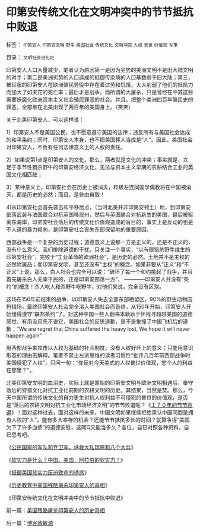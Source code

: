 # 印第安传统文化在文明冲突中的节节抵抗中败退

标签： `印第安人` `印第安文明` `野牛` `美国社会` `传统文化` `文明冲突` `人权` `普世` `价值观` `军事` 

目录： `文明社会进化史`

印第安人人口大量减少，笔者认为原因第一是因为劣势的美洲文明不是旧大陆文明的对手；第二是美洲劣势的人口造成的抵御传染病的人口基数弱于旧大陆；第三，被征服的印第安人在欧洲殖民劳役中存在着过劳和饥饿，大大削弱了他们的抵抗力而加大了如天花的死亡率；最后才是战争。而所谓的大屠杀，只是曾经在中苏这些需要妖魔化欧洲资本主义社会殖民罪恶的社会。并且，把整个美洲四百年殖民史的罪恶，全部堆在北美出现了两百年的美国身上。（笑笑）

关于北美印第安人，可以这样说：

1）印第安人不是美国公民，也不愿意遵守美国的法律；违反所有与美国社会达成的和平条约；同时，印第安人本身，也不把美国移人当成是“人”。因此，美国社会对印第安人，不负有任何法律意义上的人权的责任。

2）如果说第1点是印第安人的文化，那么，两者就是文化的冲突；事实就是，立足于季节性猎杀野牛的印第安经济文化，无法与资本主义早期的农耕结合工业的英国文化相匹敌；

3）某种意义上，印第安社会在历史上被消灭，和极左连同国学儒教将在中国被消灭，都是历史的必然；而且，是咎由自取！

4)从印第安社会首先袭击和平移居点，（当时北美并非印第安领土）地，到印第安部落武装与法国联合对抗英国移民州，然后与英国联合对抗新生的美国，最后被驱离东海岸，印弟安社会落后的传统文化价值观造成的盲目的，事实上是反动的也是不人道的暴力倾向，是印第安社会丧失东部保留地的重要原因。

西部战争是一个复杂的历史过程；道德意义上说那一方是正义的，还是不正义的，没有什么意义。我们排除道德的干扰，只关注一个事实，“以有限猎杀野牛维生的印第安社会”，完败于“工业革命的欧洲社会”，是历史的必然。土地并不是主权的必然附属品；而印第安文明，甚至还没有“主权”的概念。如果非要从“正义”和“不正义”上说，那么，白人社会也完全可以说：“破坏了每一个和约挑起了战争，并且首先屠杀白人无辜平民的，正是印第安部落一方”，
————印第安人并没有“条约”的概念！杀人吃人和杀野牛吃野牛，对他们来说，完全没有区别。

这场在150年前结束的战争，以印第安人失去全部东部栖留区，90%的野生动物园狩猎场，最终印第安人社会完全溶入美国社会而告终。从150年开始，印第安人开始懂得遵守“联邦条约”了。对这种中国一些人翻书本耿耿于怀找寻超越美国的道德感觉，有用没用先不说它，美国社会的反思道歉，是不是象撞了中国飞机后的道歉：“We
are regret that China suffered the heavy lost, We hope it will
never happen again”



用西部战争来攻击以人权为基础的社会制度，没有人权好坏上的意义；只能用意识形态的理由去解释。笔者不禁止左派思维的读者习惯性“批评几百年前西部战争时美国侵犯了人权”，只问一句：“你反对今天美式的人权普世价值观，您个人的利益在那里？”。

北美印第安文明的血泪史，实际上就是原始的印第安文明与欧洲文明相遇后，奉守落后的狩猎文化对抗工业化前期的农耕文明的历史。其结果，当然是焚。那么，今天中国所谓的传统文化的自力更生对抗人权利益不可侵犯的普世的价值观，是否是“落后的农耕文明对抗工业化市场经济文明”的节节败退呢？《[１７０年的节节败退](../../../2008/11/24/中国150&nbsp;年来失败根本原因.md)》！面对这种过去，面对这样的未来，中国文明如果继续拒绝承认中国同胞是拥有人权的“人”，能有多大幸存的机会？还能节节抵抗多长的时间？就算争得“美国欠下了许多血债”的道德安慰，这阿Q又能当多久？各位，自已对照各种资料，自已思考吧。

《[公民国家的军队和党卫军，拯救大私瑞恩和八个大兵](../../../2009/7/1/拯救小资瑞恩的八个美国大兵.md)》

《[软实力是什么？中国，美国，阿拉伯的软实力？](../../../2009/7/5/软实力是什么？中国，美国，阿拉伯的软实力？.md)》

《[抵御美国软实力压迫致命的诱惑](../../../2009/7/5/美国软实力是人权普世个体价值观.md)》

《[历史教育中美国残酷屠杀印第安人的真相](../../../2009/7/6/美国残酷屠杀印第安人的历史真相.md)》

《印第安传统文化在文明冲突中的节节抵抗中败退》

前一篇：[美国残酷屠杀印第安人的历史真相](../../../2009/7/6/美国残酷屠杀印第安人的历史真相.md)

后一篇：[博客致敏源](../../../2009/7/6/博客致敏源.md)